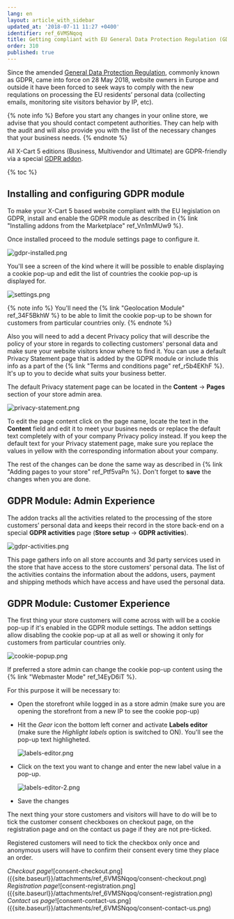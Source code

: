 ```yaml
---
lang: en
layout: article_with_sidebar
updated_at: '2018-07-11 11:27 +0400'
identifier: ref_6VMSNqoq
title: Getting compliant with EU General Data Protection Regulation (GDPR)
order: 310
published: true
---
```

Since the amended [General Data Protection Regulation](https://en.wikipedia.org/wiki/General_Data_Protection_Regulation "Getting compliant with EU General Data Protection Regulation (GDPR)"), commonly known as GDPR, came into force on 28 May 2018, website owners in Europe and outside it have been forced to seek ways to comply with the new requlations on processing the EU residents’ personal data (collecting emails, monitoring site visitors behavior by IP, etc).

{% note info %}
Before you start any changes in your online store, we advise that you should contact competent authorities. They can help with the audit and will also provide you with the list of the necessary changes that your business needs.
{% endnote %}

All X-Cart 5 editions (Business, Multivendor and Ultimate) are GDPR-friendly via a special [GDPR addon](https://market.x-cart.com/addons/gdpr.html "Getting compliant with EU General Data Protection Regulation (GDPR)").

{% toc %}

## Installing and configuring GDPR module

To make your X-Cart 5 based website compliant with the EU legislation on GDPR, install and enable the GDPR module as described in {% link "Installing addons from the Marketplace" ref_Vn1mMUw9 %}.

Once installed proceed to the module settings page to configure it.

![gdpr-installed.png]({{site.baseurl}}/attachments/ref_6VMSNqoq/gdpr-installed.png)

You'll see a screen of the kind where it will be possible to enable displaying a cookie pop-up and edit the list of countries the cookie pop-up is displayed for.

![settings.png]({{site.baseurl}}/attachments/ref_6VMSNqoq/settings.png)

{% note info %}
You'll need the {% link "Geolocation Module" ref_34F5BkhW %} to be able to limit the cookie pop-up to be shown for customers from particular countries only.
{% endnote %}

Also you will need to add a decent Privacy policy that will describe the policy of your store in regards to collecting customers' personal data and make sure your website visitors know where to find it. You can use a default Privacy Statement page that is added by the GDPR module or include this info as a part of the {% link "Terms and conditions page" ref_r5b4EKhF %}. It's up to you to decide what suits your business better.

The default Privacy statement page can be located in the **Content** -> **Pages** section of your store admin area. 

![privacy-statement.png]({{site.baseurl}}/attachments/ref_6VMSNqoq/privacy-statement.png)

To edit the page content click on the page name, locate the text in the **Content** field and edit it to meet your busines needs or replace the default text completely with of your company Privacy policy instead. If you keep the default text for your Privacy statement page, make sure you replace the values in yellow with the corresponding information about your company.

The rest of the changes can be done the same way as described in {% link "Adding pages to your store" ref_Ptf5vaPn %}. Don't forget to **save** the changes when you are done.

## GDPR Module: Admin Experience

The addon tracks all the activities related to the processing of the store customers’ personal data and keeps their record in the store back-end on a special **GDPR activities** page (**Store setup** -> **GDPR activities**).

![gdpr-activities.png]({{site.baseurl}}/attachments/ref_6VMSNqoq/gdpr-activities.png)

This page gathers info on all store accounts and 3d party services used in the store that have access to the store customers' personal data. The list of the activities contains the information about the addons, users, payment and shipping methods which have access and have used the personal data.

## GDPR Module: Customer Experience

The first thing your store customers will come across with will be a cookie pop-up if it's enabled in the GDPR module settings. The addon settings allow disabling the cookie pop-up at all as well or showing it only for customers from particular countries only. 

![cookie-popup.png]({{site.baseurl}}/attachments/ref_6VMSNqoq/cookie-popup.png)

If preferred a store admin can change the cookie pop-up content using the {% link "Webmaster Mode" ref_14EyD6iT %}.

For this purpose it will be necessary to:
  *  Open the storefront while logged in as a store admin (make sure you are opening the storefront from a new IP to see the cookie pop-up)
  *  Hit the _Gear_ icon the bottom left corner and activate **Labels editor** (make sure the _Highlight labels_ option is switched to ON). 
     You'll see the pop-up text highligheted.
     
     ![labels-editor.png]({{site.baseurl}}/attachments/ref_6VMSNqoq/labels-editor.png)
       
  *  Click on the text you want to change and enter the new label value in a pop-up.
     
     ![labels-editor-2.png]({{site.baseurl}}/attachments/ref_6VMSNqoq/labels-editor-2.png)
      
  * Save the changes

The next thing your store customers and visitors will have to do will be to tick the customer consent checkboxes on checkout page, on the registration page and on the contact us page if they are not pre-ticked. 

Registered customers will need to tick the checkbox only once and anonymous users will have to confirm their consent every time they place an order.

<div class="ui stackable three column grid">
  <div class="column" markdown="span"><i>Checkout page</i>![consent-checkout.png]({{site.baseurl}}/attachments/ref_6VMSNqoq/consent-checkout.png)</div>
  <div class="column" markdown="span"><i>Registration page</i>![consent-registration.png]({{site.baseurl}}/attachments/ref_6VMSNqoq/consent-registration.png)</div>
  <div class="column" markdown="span"><i>Contact us page</i>![consent-contact-us.png]({{site.baseurl}}/attachments/ref_6VMSNqoq/consent-contact-us.png)</div>
</div>
